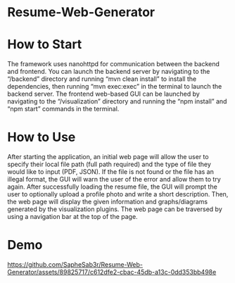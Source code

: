 # Resume-Web-Generator

# How to Start
The framework uses nanohttpd for communication between the backend and frontend. You can launch the backend server by navigating to the “/backend” directory and running “mvn clean install” to install the dependencies, then running “mvn exec:exec” in the terminal to launch the backend server.
The frontend web-based GUI can be launched by navigating to the “/visualization” directory and running the “npm install” and “npm start” commands in the terminal.

# How to Use
After starting the application, an initial web page will allow the user to specify their local file path (full path required) and the type of file they would like to input (PDF, JSON). If the file is not found or the file has an illegal format, the GUI will warn the user of the error and allow them to try again. After successfully loading the resume file, the GUI will prompt the user to optionally upload a profile photo and write a short description. Then, the web page will display the given information and graphs/diagrams generated by the visualization plugins. The web page can be traversed by using a navigation bar at the top of the page.

# Demo
https://github.com/SapheSab3r/Resume-Web-Generator/assets/89825717/c612dfe2-cbac-45db-a13c-0dd353bb498e


